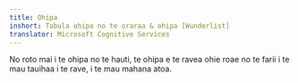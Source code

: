 ```yaml
---
title: Ohipa
inshort: Tabula ohipa no te oraraa & ohipa [Wunderlist]
translator: Microsoft Cognitive Services
---
```


No roto mai i te ohipa no te hauti, te ohipa e te ravea ohie roae no te farii i te mau tauihaa i te rave, i te mau mahana atoa.



